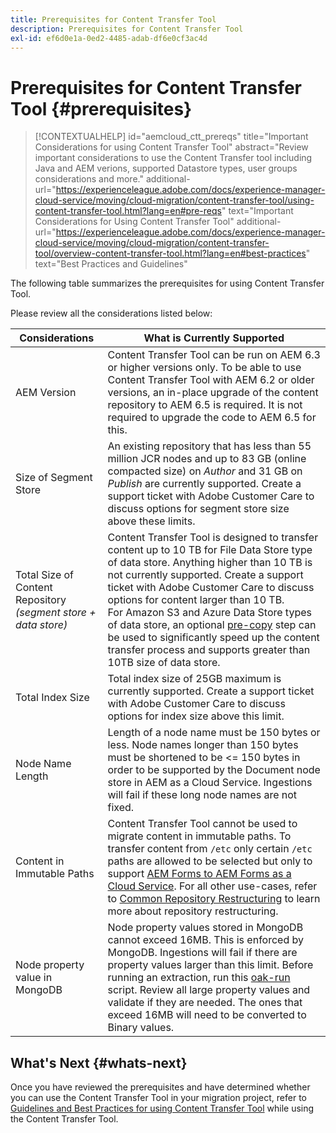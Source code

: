 ```yaml
---
title: Prerequisites for Content Transfer Tool
description: Prerequisites for Content Transfer Tool
exl-id: ef6d0e1a-0ed2-4485-adab-df6e0cf3ac4d
---
```

# Prerequisites for Content Transfer Tool {#prerequisites}

>[!CONTEXTUALHELP]
>id="aemcloud_ctt_prereqs"
>title="Important Considerations for using Content Transfer Tool"
>abstract="Review important considerations to use the Content Transfer tool including Java and AEM verions, supported Datastore types, user groups considerations and more."
>additional-url="https://experienceleague.adobe.com/docs/experience-manager-cloud-service/moving/cloud-migration/content-transfer-tool/using-content-transfer-tool.html?lang=en#pre-reqs" text="Important Considerations for Using Content Transfer Tool"
>additional-url="https://experienceleague.adobe.com/docs/experience-manager-cloud-service/moving/cloud-migration/content-transfer-tool/overview-content-transfer-tool.html?lang=en#best-practices" text="Best Practices and Guidelines"

The following table summarizes the prerequisites for using Content Transfer Tool. 

Please review all the considerations listed below:

|Considerations|What is Currently Supported|
|--- |--- |
|AEM Version|Content Transfer Tool can be run on AEM 6.3 or higher versions only. To be able to use Content Transfer Tool with AEM 6.2 or older versions, an in-place upgrade of the content repository to AEM 6.5 is required. It is not required to upgrade the code to AEM 6.5 for this.|
|Size of Segment Store|An existing repository that has less than 55 million JCR nodes and up to 83 GB (online compacted size) on *Author* and 31 GB on *Publish* are currently supported. Create a support ticket with Adobe Customer Care to discuss options for segment store size above these limits.|
|Total Size of Content Repository <br>*(segment store + data store)*|Content Transfer Tool is designed to transfer content up to 10 TB for File Data Store type of data store. Anything higher than 10 TB is not currently supported. Create a support ticket with Adobe Customer Care to discuss options for content larger than 10 TB. <br>For Amazon S3 and Azure Data Store types of data store, an optional [pre-copy](https://experienceleague.adobe.com/docs/experience-manager-cloud-service/moving/cloud-migration/content-transfer-tool/handling-large-content-repositories.html?lang=en#setting-up-pre-copy-step) step can be used to significantly speed up the content transfer process and supports greater than 10TB size of data store.|
|Total Index Size|Total index size of 25GB maximum is currently supported. Create a support ticket with Adobe Customer Care to discuss options for index size above this limit.|
|Node Name Length|Length of a node name must be 150 bytes or less. Node names longer than 150 bytes must be shortened to be <= 150 bytes in order to be supported by the Document node store in AEM as a Cloud Service. Ingestions will fail if these long node names are not fixed.|
|Content in Immutable Paths|Content Transfer Tool cannot be used to migrate content in immutable paths. To transfer content from `/etc` only certain `/etc` paths are allowed to be selected but only to support [AEM Forms to AEM Forms as a Cloud Service](https://experienceleague.adobe.com/docs/experience-manager-forms-cloud-service/forms/migrate-to-forms-as-a-cloud-service.html?lang=en#paths-of-various-aem-forms-specific-assets). For all other use-cases, refer to [Common Repository Restructuring](https://experienceleague.adobe.com/docs/experience-manager-64/deploying/restructuring/all-repository-restructuring-in-aem-6-4.html?lang=en#restructuring) to learn more about repository restructuring.|
|Node property value in MongoDB| Node property values stored in MongoDB cannot exceed 16MB. This is enforced by MongoDB. Ingestions will fail if there are property values larger than this limit. Before running an extraction, run this [oak-run](https://repo1.maven.org/maven2/org/apache/jackrabbit/oak-run/1.38.0/oak-run-1.38.0.jar) script. Review all large property values and validate if they are needed. The ones that exceed 16MB will need to be converted to Binary values.|

## What's Next {#whats-next}

Once you have reviewed the prerequisites and have determined whether you can use the Content Transfer Tool in your migration project, refer to [Guidelines and Best Practices for using Content Transfer Tool](https://experienceleague.adobe.com/docs/experience-manager-cloud-service/moving/cloud-migration/content-transfer-tool/guidelines-best-practices-content-transfer-tool.html?lang=en) while using the Content Transfer Tool.
